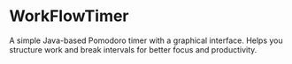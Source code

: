 # WorkFlowTimer
A simple Java-based Pomodoro timer with a graphical interface. Helps you structure work and break intervals for better focus and productivity.
